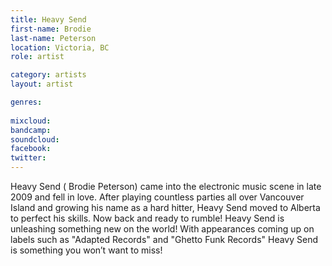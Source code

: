 ```yaml
---
title: Heavy Send
first-name: Brodie
last-name: Peterson
location: Victoria, BC
role: artist

category: artists
layout: artist

genres:
  
mixcloud: 
bandcamp:
soundcloud: 
facebook: 
twitter: 
---
```

Heavy Send ( Brodie Peterson) came into the electronic music scene in late 2009 and fell in love. After playing countless parties all over Vancouver Island and growing his name as a hard hitter, Heavy Send moved to Alberta to perfect his skills. Now back and ready to rumble! Heavy Send is unleashing something new on the world! With appearances coming up on labels such as "Adapted Records" and "Ghetto Funk Records" Heavy Send is something you won’t want to miss!
